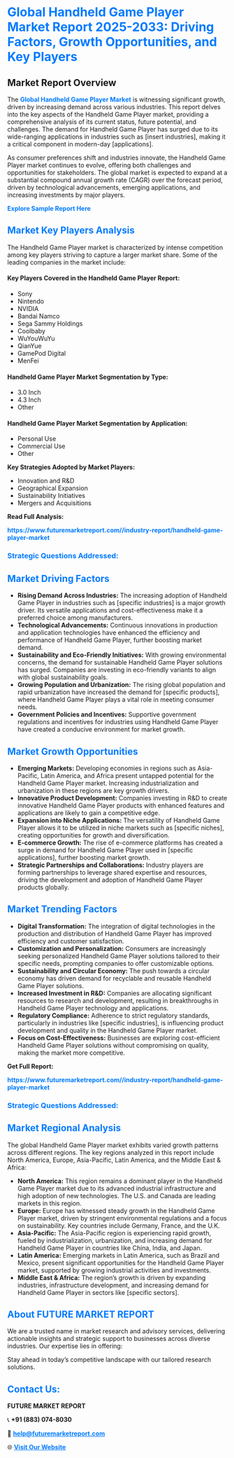<h1 style="color: #007BFF;">Global Handheld Game Player Market Report 2025-2033: Driving Factors, Growth Opportunities, and Key Players</h1>

<section id="overview">
<h2>Market Report Overview</h2>
<p>The <a href="https://www.futuremarketreport.com//industry-report/handheld-game-player-market" style="color: #007BFF; text-decoration: none;"><strong>Global Handheld Game Player Market</strong></a> is witnessing significant growth, driven by increasing demand across various industries. This report delves into the key aspects of the Handheld Game Player market, providing a comprehensive analysis of its current status, future potential, and challenges. The demand for Handheld Game Player has surged due to its wide-ranging applications in industries such as [insert industries], making it a critical component in modern-day [applications].</p>
<p>As consumer preferences shift and industries innovate, the Handheld Game Player market continues to evolve, offering both challenges and opportunities for stakeholders. The global market is expected to expand at a substantial compound annual growth rate (CAGR) over the forecast period, driven by technological advancements, emerging applications, and increasing investments by major players.</p>
</section>

<section id="overview">
<p><a href="https://www.futuremarketreport.com//request-sample/reportId=52085" style="color: #007BFF; text-decoration: none;"><strong>Explore Sample Report Here</strong></a></p>
</section>

<section id="key-players">
<h2 style="color: #007BFF;">Market Key Players Analysis</h2>
<p>The Handheld Game Player market is characterized by intense competition among key players striving to capture a larger market share. Some of the leading companies in the market include:</p>
<h4>Key Players Covered in the Handheld Game Player Report:</h4>
<ul><li>Sony</li><li>Nintendo</li><li>NVIDIA</li><li>Bandai Namco</li><li>Sega Sammy Holdings</li><li>Coolbaby</li><li>WuYouWuYu</li><li>QianYue</li><li>GamePod Digital</li><li>MenFei</li></ul>
<h4>Handheld Game Player Market Segmentation by Type:</h4>
<ul><li>3.0 Inch</li><li>4.3 Inch</li><li>Other</li></ul>

<h4>Handheld Game Player Market Segmentation by Application:</h4>
<ul><li>Personal Use</li><li>Commercial Use</li><li>Other</li></ul>
<p><strong>Key Strategies Adopted by Market Players:</strong></p>
<ul>
<li>Innovation and R&D</li>
<li>Geographical Expansion</li>
<li>Sustainability Initiatives</li>
<li>Mergers and Acquisitions</li>
</ul>
</section>

<section>
<p><strong>Read Full Analysis: </strong></p><a href="https://www.futuremarketreport.com//industry-report/handheld-game-player-market" style="color: #007BFF; text-decoration: none;"><strong>https://www.futuremarketreport.com//industry-report/handheld-game-player-market</strong></a>
<h3 style="color: #007BFF;">Strategic Questions Addressed:</h3>
</section>

<section id="driving-factors">
<h2 style="color: #007BFF;">Market Driving Factors</h2>
<ul>
<li><strong>Rising Demand Across Industries:</strong> The increasing adoption of Handheld Game Player in industries such as [specific industries] is a major growth driver. Its versatile applications and cost-effectiveness make it a preferred choice among manufacturers.</li>
<li><strong>Technological Advancements:</strong> Continuous innovations in production and application technologies have enhanced the efficiency and performance of Handheld Game Player, further boosting market demand.</li>
<li><strong>Sustainability and Eco-Friendly Initiatives:</strong> With growing environmental concerns, the demand for sustainable Handheld Game Player solutions has surged. Companies are investing in eco-friendly variants to align with global sustainability goals.</li>
<li><strong>Growing Population and Urbanization:</strong> The rising global population and rapid urbanization have increased the demand for [specific products], where Handheld Game Player plays a vital role in meeting consumer needs.</li>
<li><strong>Government Policies and Incentives:</strong> Supportive government regulations and incentives for industries using Handheld Game Player have created a conducive environment for market growth.</li>
</ul>
</section>

<section id="growth-opportunities">
<h2 style="color: #007BFF;">Market Growth Opportunities</h2>
<ul>
<li><strong>Emerging Markets:</strong> Developing economies in regions such as Asia-Pacific, Latin America, and Africa present untapped potential for the Handheld Game Player market. Increasing industrialization and urbanization in these regions are key growth drivers.</li>
<li><strong>Innovative Product Development:</strong> Companies investing in R&D to create innovative Handheld Game Player products with enhanced features and applications are likely to gain a competitive edge.</li>
<li><strong>Expansion into Niche Applications:</strong> The versatility of Handheld Game Player allows it to be utilized in niche markets such as [specific niches], creating opportunities for growth and diversification.</li>
<li><strong>E-commerce Growth:</strong> The rise of e-commerce platforms has created a surge in demand for Handheld Game Player used in [specific applications], further boosting market growth.</li>
<li><strong>Strategic Partnerships and Collaborations:</strong> Industry players are forming partnerships to leverage shared expertise and resources, driving the development and adoption of Handheld Game Player products globally.</li>
</ul>
</section>

<section id="trending-factors">
<h2 style="color: #007BFF;">Market Trending Factors</h2>
<ul>
<li><strong>Digital Transformation:</strong> The integration of digital technologies in the production and distribution of Handheld Game Player has improved efficiency and customer satisfaction.</li>
<li><strong>Customization and Personalization:</strong> Consumers are increasingly seeking personalized Handheld Game Player solutions tailored to their specific needs, prompting companies to offer customizable options.</li>
<li><strong>Sustainability and Circular Economy:</strong> The push towards a circular economy has driven demand for recyclable and reusable Handheld Game Player solutions.</li>
<li><strong>Increased Investment in R&D:</strong> Companies are allocating significant resources to research and development, resulting in breakthroughs in Handheld Game Player technology and applications.</li>
<li><strong>Regulatory Compliance:</strong> Adherence to strict regulatory standards, particularly in industries like [specific industries], is influencing product development and quality in the Handheld Game Player market.</li>
<li><strong>Focus on Cost-Effectiveness:</strong> Businesses are exploring cost-efficient Handheld Game Player solutions without compromising on quality, making the market more competitive.</li>
</ul>
</section>

<section>
<p><strong>Get Full Report: </strong></p><a href="https://www.futuremarketreport.com//industry-report/handheld-game-player-market" style="color: #007BFF; text-decoration: none;"><strong>https://www.futuremarketreport.com//industry-report/handheld-game-player-market</strong></a>
<h3 style="color: #007BFF;">Strategic Questions Addressed:</h3>
</section>


<section id="regional-analysis">
<h2 style="color: #007BFF;">Market Regional Analysis</h2>
<p>The global Handheld Game Player market exhibits varied growth patterns across different regions. The key regions analyzed in this report include North America, Europe, Asia-Pacific, Latin America, and the Middle East & Africa:</p>
<ul>
<li><strong>North America:</strong> This region remains a dominant player in the Handheld Game Player market due to its advanced industrial infrastructure and high adoption of new technologies. The U.S. and Canada are leading markets in this region.</li>
<li><strong>Europe:</strong> Europe has witnessed steady growth in the Handheld Game Player market, driven by stringent environmental regulations and a focus on sustainability. Key countries include Germany, France, and the U.K.</li>
<li><strong>Asia-Pacific:</strong> The Asia-Pacific region is experiencing rapid growth, fueled by industrialization, urbanization, and increasing demand for Handheld Game Player in countries like China, India, and Japan.</li>
<li><strong>Latin America:</strong> Emerging markets in Latin America, such as Brazil and Mexico, present significant opportunities for the Handheld Game Player market, supported by growing industrial activities and investments.</li>
<li><strong>Middle East & Africa:</strong> The region’s growth is driven by expanding industries, infrastructure development, and increasing demand for Handheld Game Player in sectors like [specific sectors].</li>
</ul>
</section>

<footer>
<h2 style="color: #007BFF;">About FUTURE MARKET REPORT</h2>
<p>We are a trusted name in market research and advisory services, delivering actionable insights and strategic support to businesses across diverse industries. Our expertise lies in offering:</p>

<p>Stay ahead in today’s competitive landscape with our tailored research solutions.</p>

<h2 style="color: #007BFF;">Contact Us:</h2>
<p><strong>FUTURE MARKET REPORT</strong></p>
<p>📞 <strong>+91 (883) 074-8030</strong></p>
<p>📧 <strong><a href="mailto:help@futuremarketreport.com" style="color: #007BFF;">help@futuremarketreport.com</a></strong></p>
<p>🌐 <strong><a href="https://www.futuremarketreport.com/" style="color: #007BFF;">Visit Our Website</a></strong></p>
</footer>